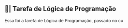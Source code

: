 ## 📑| Tarefa de Lógica de Programação

  Essa foi a tarefa de Lógica de Programação, passado no cu
















